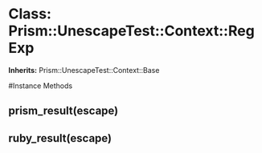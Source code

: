 # Class: Prism::UnescapeTest::Context::RegExp
**Inherits:** Prism::UnescapeTest::Context::Base
    




#Instance Methods
## prism_result(escape) [](#method-i-prism_result)

## ruby_result(escape) [](#method-i-ruby_result)

